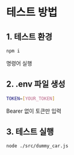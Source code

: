 # 테스트 방법

## 1. 테스트 환경

```bash
npm i
```

명령어 실행

## 2. .env 파일 생성

```bash
TOKEN=[YOUR_TOKEN]
```

Bearer 없이 토큰만 입력

## 3. 테스트 실행

```bash
node ./src/dummy_car.js
```
